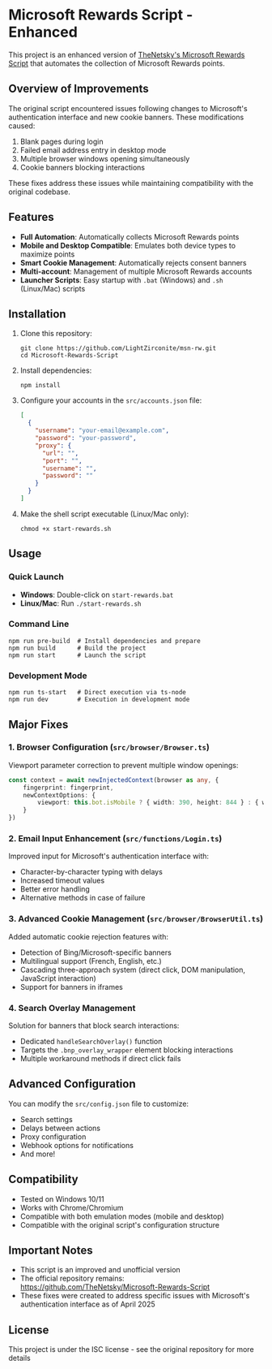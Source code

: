 # Microsoft Rewards Script - Enhanced

This project is an enhanced version of [TheNetsky's Microsoft Rewards Script](https://github.com/TheNetsky/Microsoft-Rewards-Script) that automates the collection of Microsoft Rewards points.

## Overview of Improvements

The original script encountered issues following changes to Microsoft's authentication interface and new cookie banners. These modifications caused:
1. Blank pages during login
2. Failed email address entry in desktop mode
3. Multiple browser windows opening simultaneously
4. Cookie banners blocking interactions

These fixes address these issues while maintaining compatibility with the original codebase.

## Features

- **Full Automation**: Automatically collects Microsoft Rewards points
- **Mobile and Desktop Compatible**: Emulates both device types to maximize points
- **Smart Cookie Management**: Automatically rejects consent banners
- **Multi-account**: Management of multiple Microsoft Rewards accounts
- **Launcher Scripts**: Easy startup with `.bat` (Windows) and `.sh` (Linux/Mac) scripts

## Installation

1. Clone this repository:
   ```
   git clone https://github.com/LightZirconite/msn-rw.git
   cd Microsoft-Rewards-Script
   ```

2. Install dependencies:
   ```
   npm install
   ```

3. Configure your accounts in the `src/accounts.json` file:
   ```json
   [
     {
       "username": "your-email@example.com",
       "password": "your-password",
       "proxy": {
         "url": "",
         "port": "",
         "username": "",
         "password": ""
       }
     }
   ]
   ```

4. Make the shell script executable (Linux/Mac only):
   ```
   chmod +x start-rewards.sh
   ```

## Usage

### Quick Launch
- **Windows**: Double-click on `start-rewards.bat`
- **Linux/Mac**: Run `./start-rewards.sh`

### Command Line
```
npm run pre-build  # Install dependencies and prepare
npm run build      # Build the project
npm run start      # Launch the script
```

### Development Mode
```
npm run ts-start   # Direct execution via ts-node
npm run dev        # Execution in development mode
```

## Major Fixes

### 1. Browser Configuration (`src/browser/Browser.ts`)

Viewport parameter correction to prevent multiple window openings:

```typescript
const context = await newInjectedContext(browser as any, { 
    fingerprint: fingerprint,
    newContextOptions: {
        viewport: this.bot.isMobile ? { width: 390, height: 844 } : { width: 1280, height: 720 }
    }
})
```

### 2. Email Input Enhancement (`src/functions/Login.ts`)

Improved input for Microsoft's authentication interface with:
- Character-by-character typing with delays
- Increased timeout values
- Better error handling
- Alternative methods in case of failure

### 3. Advanced Cookie Management (`src/browser/BrowserUtil.ts`)

Added automatic cookie rejection features with:
- Detection of Bing/Microsoft-specific banners
- Multilingual support (French, English, etc.)
- Cascading three-approach system (direct click, DOM manipulation, JavaScript interaction)
- Support for banners in iframes

### 4. Search Overlay Management

Solution for banners that block search interactions:
- Dedicated `handleSearchOverlay()` function
- Targets the `.bnp_overlay_wrapper` element blocking interactions
- Multiple workaround methods if direct click fails

## Advanced Configuration

You can modify the `src/config.json` file to customize:

- Search settings
- Delays between actions
- Proxy configuration
- Webhook options for notifications
- And more!

## Compatibility

- Tested on Windows 10/11
- Works with Chrome/Chromium
- Compatible with both emulation modes (mobile and desktop)
- Compatible with the original script's configuration structure

## Important Notes

- This script is an improved and unofficial version
- The official repository remains: https://github.com/TheNetsky/Microsoft-Rewards-Script
- These fixes were created to address specific issues with Microsoft's authentication interface as of April 2025

## License

This project is under the ISC license - see the original repository for more details
